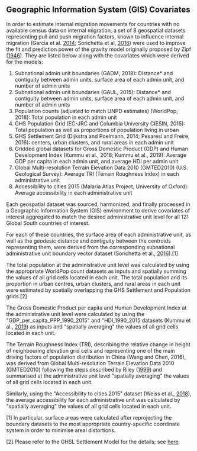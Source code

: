 Geographic Information System (GIS) Covariates
----------------------------------------------

In order to estimate internal migration movements for countries with no
available census data on internal migration, a set of 8 geospatial
datasets representing pull and push migration factors, known to
influence internal migration (Garcia et al.
<a href="https://eprints.soton.ac.uk/367712/" target="_blank">2014</a>;
Sorichetta et al,
<a href="https://www.nature.com/articles/sdata201666" target="_blank">2016</a>)
were used to improve the fit and prediction power of the gravity model
originally proposed by Zipf
(<a href="https://www.jstor.org/stable/2087063?seq=1" target="_blank">1946</a>).
They are listed below along with the covariates which were derived for
the models:

1.  Subnational admin unit boundaries (GADM, 2018): Distance\* and
    contiguity between admin units, surface area of each admin unit, and
    number of admin units
2.  Subnational admin unit boundaries (GAUL, 2015): Distance\* and
    contiguity between admin units, surface area of each admin unit, and
    number of admin units
3.  Population counts (adjusted to match UNPD estimates) (WorldPop,
    2018): Total population in each admin unit
4.  GHS Population Grid (EC-JRC and Columbia University CIESIN, 2015):
    Total population as well as proportions of population living in
    urban
5.  GHS Settlement Grid (Dijkstra and Poelmann, 2014; Pesaresi and
    Freire, 2016): centers, urban clusters, and rural areas in each
    admin unit
6.  Gridded global datasets for Gross Domestic Product (GDP) and Human
    Development Index (Kummu et al., 2018; Kummu et al., 2019): Average
    GDP per capita in each admin unit, and average HDI per admin unit
7.  Global Multi-resolution Terrain Elevation Data 2010 (GMTED2010)
    (U.S. Geological Survey): Average TRI (Terrain Roughness Index) in
    each administrative unit
8.  Accessibility to cities 2015 (Malaria Atlas Project, University of
    Oxford): Average accessibility in each administrative unit

Each geospatial dataset was sourced, harmonized, and finally processed
in a Geographic Information System (GIS) environment to derive
covariates of interest aggregated to match the desired administrative
unit level for all 121 Global South countries of interest.

For each of these countries, the surface area of each administrative
unit, as well as the geodesic distance and contiguity between the
centroids representing them, were derived from the corresponding
subnational administrative unit boundary vector dataset (Sorichetta et
al.,
<a href="https://www.nature.com/articles/sdata201666" target="_blank">2016</a>).[1]

The total population at the administrative unit level was calculated by
using the appropriate WorldPop count datasets as inputs and spatially
summing the values of all grid cells located in each unit. The total
population and its proportion in urban centres, urban clusters, and
rural areas in each unit were estimated by spatially overlapping the GHS
Settlement and Population grids.[2]

The Gross Domestic Product per capita and Human Development Index at the
administrative unit level were calculated by using the
"GDP\_per\_capita\_PPP\_1990\_2015" and "HDI\_1990\_2015 datasets (Kummu
et al.,
<a href="https://doi.org/10.5061/dryad.dk1j0" target="_blank">2019</a>)
as inputs and "spatially averaging" the values of all grid cells located
in each unit.

The Terrain Roughness Index (TRI), describing the relative change in
height of neighbouring elevation grid cells and representing one of the
main driving factors of population distribution in China (Wang and Chen,
2016), was derived from Global Multi-resolution Terrain Elevation Data
2010 (GMTED2010) following the steps described by Riley
(<a href="https://www.google.com/url?sa=t&rct=j&q=&esrc=s&source=web&cd=1&cad=rja&uact=8&ved=2ahUKEwjt5rOjx7XnAhWH2KQKHe8qDj4QFjAAegQIBhAB&url=https%3A%2F%2Fdownload.osgeo.org%2Fqgis%2Fdoc%2Freference-docs%2FTerrain_Ruggedness_Index.pdf&usg=AOvVaw1UUsW42ccwEkkhVewCkGl9" target="_blank">1999</a>)
and summarised at the administrative unit level "spatially averaging"
the values of all grid cells located in each unit.

Similarly, using the "Accessibility to cities 2015" dataset (Weiss et
al.,
<a href="https://www.ncbi.nlm.nih.gov/pubmed/29320477" target="_blank">2018</a>),
the average accessibility for each administrative unit was calculated by
"spatially averaging" the values of all grid cells located in each unit.

[1] In particular, surface areas were calculated after reprojecting the
boundary datasets to the most appropriate country-specific coordinate
system in order to minimise areal distortions.

[2] Please refer to the GHSL Settlement Model for the details; see
<a href="https://ghsl.jrc.ec.europa.eu/data.php?sl=4" target="_blank">here</a>.
